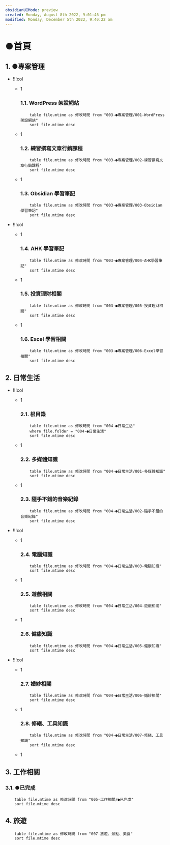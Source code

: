 ```yaml
---
obsidianUIMode: preview
created: Monday, August 8th 2022, 9:01:46 pm
modified: Monday, December 5th 2022, 9:40:22 am
---
```

# ●首頁
## 1. ●專案管理

- !!!col
	- 1
		### 1.1. WordPress 架設網站
		```dataview
			table file.mtime as 修改時間 from "003-●專案管理/001-WordPress架設網站" 
			sort file.mtime desc
		```
	- 1
		 ### 1.2. 練習撰寫文章行銷課程
		```dataview
			table file.mtime as 修改時間 from "003-●專案管理/002-練習撰寫文章行銷課程" 
			sort file.mtime desc
		```
	- 1
		### 1.3. Obsidian 學習筆記
		```dataview
			table file.mtime as 修改時間 from "003-●專案管理/003-Obsidian學習筆記" 
			sort file.mtime desc
		```


- !!!col
	- 1
		### 1.4. AHK 學習筆記
		```dataview
			table file.mtime as 修改時間 from "003-●專案管理/004-AHK學習筆記" 
			sort file.mtime desc
		```
	- 1
		### 1.5. 投資理財相關
		```dataview
			table file.mtime as 修改時間 from "003-●專案管理/005-投資理財相關" 
			sort file.mtime desc
		```
	- 1
		### 1.6. Excel 學習相關
		```dataview
			table file.mtime as 修改時間 from "003-●專案管理/006-Excel學習相關" 
			sort file.mtime desc
		```


## 2. 日常生活





- !!!col
	- 1
		### 2.1. 根目錄
		```dataview
			table file.mtime as 修改時間 from "004-●日常生活" 
			where file.folder = "004-●日常生活"
			sort file.mtime desc
		```
	- 1
		### 2.2. 多媒體知識
		```dataview
			table file.mtime as 修改時間 from "004-●日常生活/001-多媒體知識" 
			sort file.mtime desc
		```
	- 1
		### 2.3. 隨手不錯的音樂紀錄
		```dataview
			table file.mtime as 修改時間 from "004-●日常生活/002-隨手不錯的音樂紀錄" 
			sort file.mtime desc
		```




- !!!col
	- 1
		### 2.4. 電腦知識
		```dataview
			table file.mtime as 修改時間 from "004-●日常生活/003-電腦知識" 
			sort file.mtime desc
		```
	- 1
		### 2.5. 遊戲相關
		```dataview
			table file.mtime as 修改時間 from "004-●日常生活/004-遊戲相關" 
			sort file.mtime desc
		```
	- 1
		### 2.6. 健康知識
		```dataview
			table file.mtime as 修改時間 from "004-●日常生活/005-健康知識" 
			sort file.mtime desc
		```


- !!!col
	- 1
		### 2.7. 婚紗相關
		```dataview
			table file.mtime as 修改時間 from "004-●日常生活/006-婚紗相關" 
			sort file.mtime desc
		```
	- 1
		### 2.8. 修繕、工具知識
		```dataview
			table file.mtime as 修改時間 from "004-●日常生活/007-修繕、工具知識" 
			sort file.mtime desc
		```
	- 1

## 3. 工作相關
### 3.1. ●已完成
```dataview
	table file.mtime as 修改時間 from "005-工作相關/●已完成" 
	sort file.mtime desc
```

## 4. 旅遊
```dataview
	table file.mtime as 修改時間 from "007-旅遊、景點、美食" 
	sort file.mtime desc
```



